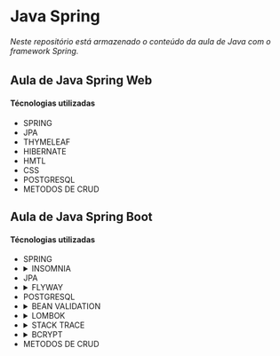 <h1>Java Spring</h1>
<h6>Neste repositório está armazenado o conteúdo da aula de Java com o framework Spring.</h6>

<h2>Aula de Java Spring Web</h2>
<h4>Técnologias utilizadas</h4>
<ul>
  <li>SPRING</li>
  <li>JPA</li>
  <li>THYMELEAF</li>
  <li>HIBERNATE</li>
  <li>HMTL</li>
  <li>CSS</li>
  <li>POSTGRESQL</li>
  <li>METODOS DE CRUD</li>  
</ul>

<h2>Aula de Java Spring Boot</h2>
<h4>Técnologias utilizadas</h4>
<ul>
  <li>SPRING</li>
  <li><details>
      <summary>INSOMNIA</summary>
      <p>Aplicativo utilizado para facilitar nos testes em HTTP, já que neste projeto o objetivo principal é criar somente uma API Rest sem interface gráfica, portanto utilizamos o INSOMNIA para validar os métodos do Controller.</p>
  </li></details>
  <li>JPA</li>
  <li><details>
      <summary>FLYWAY</summary>
      <p>Framework utilizado para fazer o versionamento de script dos arquivos SQL, onde existe um padrão de nomenclatura de diretórios e arquivos que o mesmo identifica automaticamente e versiona o script.</p>
  </li></details>
  <li>POSTGRESQL</li>
  <li><details>
      <summary>BEAN VALIDATION</summary>
      <p>Framework utilizado para fazer a validação dos dados enviados ao banco de dados, ele ajuda a ser menos verboso o código e tem algumas validações prontas bem específicas como @Email, @NotBlank, @NotNull e caso queira     criar em padrão específico é possível utilizar o REGEX com @Pattern(regexp = "\\d{4,6}".</p>
      <p>A documentação oficioal deste código pode ser encontrada no site: https://jakarta.ee/specifications/bean-validation/3.0/jakarta-bean-validation-spec-3.0.html#builtinconstraints , segue abaixo a imagem mostrando como foi utilizado em uma das classes java o BEAN VALIDATION.</p>
      <img>![image](https://github.com/LucasOliveira321/Java_Spring/assets/107444159/70db922c-cdaa-4a53-9cf9-6caf6c60b954)</img>
  </li></details>
  <li><details>
      <summary>LOMBOK</summary>
      <p>Framework utilizado para deixar o código menos verboso, criando GETTER's e CONSTRUCTOR's como mostra na imagem abaixo como foi aplicado em um dos objetos.</p>
      <img>![image](https://github.com/LucasOliveira321/Java_Spring/assets/107444159/8757ad7e-735d-4c80-a452-0e204c52528c)
</img>
  </li></details>
  <li><details>
      <summary>STACK TRACE</summary>
      <p>Método utilizado para o tratamento de erros do Spring, ele pode ser encontrado na documentação oficial, e serve para que em caso de erro em alguma requisição do HTML ele não retorne o trace, que traz informações sensíveis referente ao código criado o que não seria interessante aparecer para o usuário que está utilizando a API desenvolvida no curso em questão.</p>
    <p>Mais informações sobre este método e outros, podem ser encontrados neste link: https://docs.spring.io/spring-boot/docs/current/reference/html/application-properties.html#application-properties.server.server.error.include-stacktrace</p>
  </li></details>
  <li><details>
      <summary>BCRYPT</summary>
      <p>Bcrypt é um hashing de senha, que é uma funcionalidade de autenticação, senhas são dados sensíveis e não devem ser armazenados em texto, por isto utilizamos esta funcionalidade Hashing que nada mais é do que uma função matemática que converte um texto em outro texto totalmente diferente e de difícil dedução.</p>
    <p>Existem diversos algoritmos de hashing que podem ser utilizados para fazer essa transformação nas senhas dos usuários, sendo que alguns são mais antigos e não mais considerados seguros hoje em dia, como o MD5 e o SHA1. Os principais algoritmos recomendados atualmente são:</p>
    <li>Bcrypt</li>
    <li>Scrypt</li>
    <li>Argon2</li>
    <li>PBKDF2</li>
  </li></details>
  <li>METODOS DE CRUD</li>
</ul>
